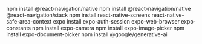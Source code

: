 

npm install @react-navigation/native
npm install @react-navigation/native @react-navigation/stack
npm install react-native-screens react-native-safe-area-context
expo install expo-auth-session expo-web-browser expo-constants
npm install expo-camera
npm install expo-image-picker
npm install expo-document-picker
npm install @google/generative-ai
